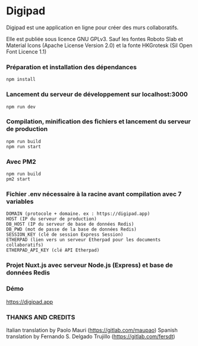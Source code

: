# Digipad

Digipad est une application en ligne pour créer des murs collaboratifs. 

Elle est publiée sous licence GNU GPLv3.
Sauf les fontes Roboto Slab et Material Icons (Apache License Version 2.0) et la fonte HKGrotesk (Sil Open Font Licence 1.1)

### Préparation et installation des dépendances
```
npm install
```

### Lancement du serveur de développement sur localhost:3000
```
npm run dev
```

### Compilation, minification des fichiers et lancement du serveur de production
```
npm run build
npm run start
```

### Avec PM2
```
npm run build
pm2 start
```

### Fichier .env nécessaire à la racine avant compilation avec 7 variables
```
DOMAIN (protocole + domaine. ex : https://digipad.app)
HOST (IP du serveur de production)
DB_HOST (IP du serveur de base de données Redis)
DB_PWD (mot de passe de la base de données Redis)
SESSION_KEY (clé de session Express Session)
ETHERPAD (lien vers un serveur Etherpad pour les documents collaboratifs)
ETHERPAD_API_KEY (clé API Etherpad)
```

### Projet Nuxt.js avec serveur Node.js (Express) et base de données Redis


### Démo
https://digipad.app


### THANKS AND CREDITS
Italian translation by Paolo Mauri (https://gitlab.com/maupao)
Spanish translation by Fernando S. Delgado Trujillo (https://gitlab.com/fersdt)
